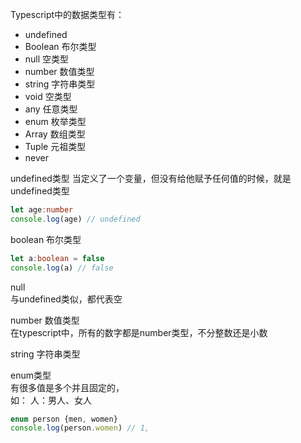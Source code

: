 Typescript中的数据类型有：
* undefined
* Boolean   布尔类型
* null      空类型
* number    数值类型
* string    字符串类型
* void      空类型
* any       任意类型
* enum      枚举类型
* Array     数组类型
* Tuple     元祖类型
* never     

 
 undefined类型
当定义了一个变量，但没有给他赋予任何值的时候，就是undefined类型
``` typescript
let age:number
console.log(age) // undefined
```

boolean 布尔类型
``` typescript
let a:boolean = false
console.log(a) // false
```

null  
与undefined类似，都代表空

number 数值类型  
在typescript中，所有的数字都是number类型，不分整数还是小数

string 字符串类型  

enum类型  
有很多值是多个并且固定的，  
如： 人：男人、女人
``` typescript
enum person {men, women}
console.log(person.women) // 1,
```